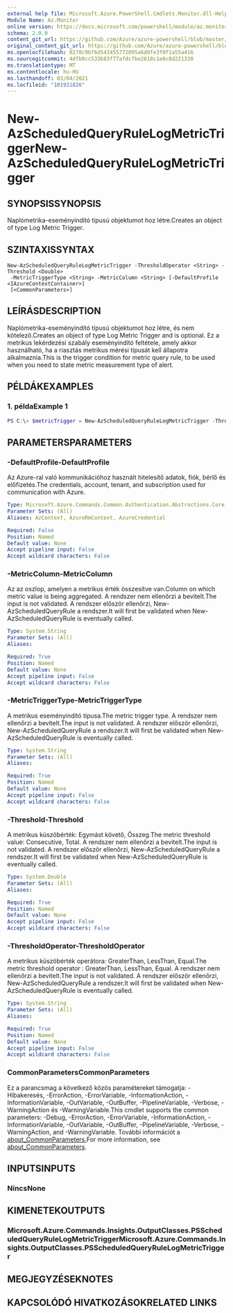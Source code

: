 ```yaml
---
external help file: Microsoft.Azure.PowerShell.Cmdlets.Monitor.dll-Help.xml
Module Name: Az.Monitor
online version: https://docs.microsoft.com/powershell/module/az.monitor/new-azscheduledqueryrulelogmetrictrigger
schema: 2.0.0
content_git_url: https://github.com/Azure/azure-powershell/blob/master/src/Monitor/Monitor/help/New-AzScheduledQueryRuleLogMetricTrigger.md
original_content_git_url: https://github.com/Azure/azure-powershell/blob/master/src/Monitor/Monitor/help/New-AzScheduledQueryRuleLogMetricTrigger.md
ms.openlocfilehash: 0270c9bf6d543455772095a6d0fe3f0f1a55a416
ms.sourcegitcommit: 4dfb0cc533b83f77afdcfbe2618c1e6c8d221330
ms.translationtype: MT
ms.contentlocale: hu-HU
ms.lasthandoff: 03/04/2021
ms.locfileid: "101931826"
---
```

# <span data-ttu-id="84e46-101">New-AzScheduledQueryRuleLogMetricTrigger</span><span class="sxs-lookup"><span data-stu-id="84e46-101">New-AzScheduledQueryRuleLogMetricTrigger</span></span>

## <span data-ttu-id="84e46-102">SYNOPSIS</span><span class="sxs-lookup"><span data-stu-id="84e46-102">SYNOPSIS</span></span>
<span data-ttu-id="84e46-103">Naplómetrika-eseményindító típusú objektumot hoz létre.</span><span class="sxs-lookup"><span data-stu-id="84e46-103">Creates an object of type Log Metric Trigger.</span></span>

## <span data-ttu-id="84e46-104">SZINTAXIS</span><span class="sxs-lookup"><span data-stu-id="84e46-104">SYNTAX</span></span>

```
New-AzScheduledQueryRuleLogMetricTrigger -ThresholdOperator <String> -Threshold <Double>
 -MetricTriggerType <String> -MetricColumn <String> [-DefaultProfile <IAzureContextContainer>]
 [<CommonParameters>]
```

## <span data-ttu-id="84e46-105">LEÍRÁS</span><span class="sxs-lookup"><span data-stu-id="84e46-105">DESCRIPTION</span></span>
<span data-ttu-id="84e46-106">Naplómetrika-eseményindító típusú objektumot hoz létre, és nem kötelező.</span><span class="sxs-lookup"><span data-stu-id="84e46-106">Creates an object of type Log Metric Trigger and is optional.</span></span>
<span data-ttu-id="84e46-107">Ez a metrikus lekérdezési szabály eseményindító feltétele, amely akkor használható, ha a riasztás metrikus mérési típusát kell állapotra alkalmaznia.</span><span class="sxs-lookup"><span data-stu-id="84e46-107">This is the trigger condition for metric query rule, to be used when you need to state metric measurement type of alert.</span></span>

## <span data-ttu-id="84e46-108">PÉLDÁK</span><span class="sxs-lookup"><span data-stu-id="84e46-108">EXAMPLES</span></span>

### <span data-ttu-id="84e46-109">1. példa</span><span class="sxs-lookup"><span data-stu-id="84e46-109">Example 1</span></span>
```powershell
PS C:\> $metricTrigger = New-AzScheduledQueryRuleLogMetricTrigger -ThresholdOperator "GreaterThan" -Threshold 5 -MetricTriggerType "Consecutive" -MetricColumn "Computer"
```

## <span data-ttu-id="84e46-110">PARAMETERS</span><span class="sxs-lookup"><span data-stu-id="84e46-110">PARAMETERS</span></span>

### <span data-ttu-id="84e46-111">-DefaultProfile</span><span class="sxs-lookup"><span data-stu-id="84e46-111">-DefaultProfile</span></span>
<span data-ttu-id="84e46-112">Az Azure-ral való kommunikációhoz használt hitelesítő adatok, fiók, bérlő és előfizetés.</span><span class="sxs-lookup"><span data-stu-id="84e46-112">The credentials, account, tenant, and subscription used for communication with Azure.</span></span>

```yaml
Type: Microsoft.Azure.Commands.Common.Authentication.Abstractions.Core.IAzureContextContainer
Parameter Sets: (All)
Aliases: AzContext, AzureRmContext, AzureCredential

Required: False
Position: Named
Default value: None
Accept pipeline input: False
Accept wildcard characters: False
```

### <span data-ttu-id="84e46-113">-MetricColumn</span><span class="sxs-lookup"><span data-stu-id="84e46-113">-MetricColumn</span></span>
<span data-ttu-id="84e46-114">Az az oszlop, amelyen a metrikus érték összesítve van.</span><span class="sxs-lookup"><span data-stu-id="84e46-114">Column on which metric value is being aggregated.</span></span>
<span data-ttu-id="84e46-115">A rendszer nem ellenőrzi a bevitelt.</span><span class="sxs-lookup"><span data-stu-id="84e46-115">The input is not validated.</span></span> <span data-ttu-id="84e46-116">A rendszer először ellenőrzi, New-AzScheduledQueryRule a rendszer.</span><span class="sxs-lookup"><span data-stu-id="84e46-116">It will first be validated when New-AzScheduledQueryRule is eventually called.</span></span>

```yaml
Type: System.String
Parameter Sets: (All)
Aliases:

Required: True
Position: Named
Default value: None
Accept pipeline input: False
Accept wildcard characters: False
```

### <span data-ttu-id="84e46-117">-MetricTriggerType</span><span class="sxs-lookup"><span data-stu-id="84e46-117">-MetricTriggerType</span></span>
<span data-ttu-id="84e46-118">A metrikus eseményindító típusa.</span><span class="sxs-lookup"><span data-stu-id="84e46-118">The metric trigger type.</span></span>
<span data-ttu-id="84e46-119">A rendszer nem ellenőrzi a bevitelt.</span><span class="sxs-lookup"><span data-stu-id="84e46-119">The input is not validated.</span></span> <span data-ttu-id="84e46-120">A rendszer először ellenőrzi, New-AzScheduledQueryRule a rendszer.</span><span class="sxs-lookup"><span data-stu-id="84e46-120">It will first be validated when New-AzScheduledQueryRule is eventually called.</span></span>

```yaml
Type: System.String
Parameter Sets: (All)
Aliases:

Required: True
Position: Named
Default value: None
Accept pipeline input: False
Accept wildcard characters: False
```

### <span data-ttu-id="84e46-121">-Threshold</span><span class="sxs-lookup"><span data-stu-id="84e46-121">-Threshold</span></span>
<span data-ttu-id="84e46-122">A metrikus küszöbérték: Egymást követő, Összeg.</span><span class="sxs-lookup"><span data-stu-id="84e46-122">The metric threshold value: Consecutive, Total.</span></span>
<span data-ttu-id="84e46-123">A rendszer nem ellenőrzi a bevitelt.</span><span class="sxs-lookup"><span data-stu-id="84e46-123">The input is not validated.</span></span> <span data-ttu-id="84e46-124">A rendszer először ellenőrzi, New-AzScheduledQueryRule a rendszer.</span><span class="sxs-lookup"><span data-stu-id="84e46-124">It will first be validated when New-AzScheduledQueryRule is eventually called.</span></span>

```yaml
Type: System.Double
Parameter Sets: (All)
Aliases:

Required: True
Position: Named
Default value: None
Accept pipeline input: False
Accept wildcard characters: False
```

### <span data-ttu-id="84e46-125">-ThresholdOperator</span><span class="sxs-lookup"><span data-stu-id="84e46-125">-ThresholdOperator</span></span>
<span data-ttu-id="84e46-126">A metrikus küszöbérték operátora: GreaterThan, LessThan, Equal.</span><span class="sxs-lookup"><span data-stu-id="84e46-126">The metric threshold operator : GreaterThan, LessThan, Equal.</span></span>
<span data-ttu-id="84e46-127">A rendszer nem ellenőrzi a bevitelt.</span><span class="sxs-lookup"><span data-stu-id="84e46-127">The input is not validated.</span></span> <span data-ttu-id="84e46-128">A rendszer először ellenőrzi, New-AzScheduledQueryRule a rendszer.</span><span class="sxs-lookup"><span data-stu-id="84e46-128">It will first be validated when New-AzScheduledQueryRule is eventually called.</span></span>

```yaml
Type: System.String
Parameter Sets: (All)
Aliases:

Required: True
Position: Named
Default value: None
Accept pipeline input: False
Accept wildcard characters: False
```

### <span data-ttu-id="84e46-129">CommonParameters</span><span class="sxs-lookup"><span data-stu-id="84e46-129">CommonParameters</span></span>
<span data-ttu-id="84e46-130">Ez a parancsmag a következő közös paramétereket támogatja: -Hibakeresés, -ErrorAction, -ErrorVariable, -InformationAction, -InformationVariable, -OutVariable, -OutBuffer, -PipelineVariable, -Verbose, -WarningAction és -WarningVariable.</span><span class="sxs-lookup"><span data-stu-id="84e46-130">This cmdlet supports the common parameters: -Debug, -ErrorAction, -ErrorVariable, -InformationAction, -InformationVariable, -OutVariable, -OutBuffer, -PipelineVariable, -Verbose, -WarningAction, and -WarningVariable.</span></span> <span data-ttu-id="84e46-131">További információt a [about_CommonParameters.](http://go.microsoft.com/fwlink/?LinkID=113216)</span><span class="sxs-lookup"><span data-stu-id="84e46-131">For more information, see [about_CommonParameters](http://go.microsoft.com/fwlink/?LinkID=113216).</span></span>

## <span data-ttu-id="84e46-132">INPUTS</span><span class="sxs-lookup"><span data-stu-id="84e46-132">INPUTS</span></span>

### <span data-ttu-id="84e46-133">Nincs</span><span class="sxs-lookup"><span data-stu-id="84e46-133">None</span></span>

## <span data-ttu-id="84e46-134">KIMENETEK</span><span class="sxs-lookup"><span data-stu-id="84e46-134">OUTPUTS</span></span>

### <span data-ttu-id="84e46-135">Microsoft.Azure.Commands.Insights.OutputClasses.PSScheduledQueryRuleLogMetricTrigger</span><span class="sxs-lookup"><span data-stu-id="84e46-135">Microsoft.Azure.Commands.Insights.OutputClasses.PSScheduledQueryRuleLogMetricTrigger</span></span>

## <span data-ttu-id="84e46-136">MEGJEGYZÉSEK</span><span class="sxs-lookup"><span data-stu-id="84e46-136">NOTES</span></span>

## <span data-ttu-id="84e46-137">KAPCSOLÓDÓ HIVATKOZÁSOK</span><span class="sxs-lookup"><span data-stu-id="84e46-137">RELATED LINKS</span></span>
